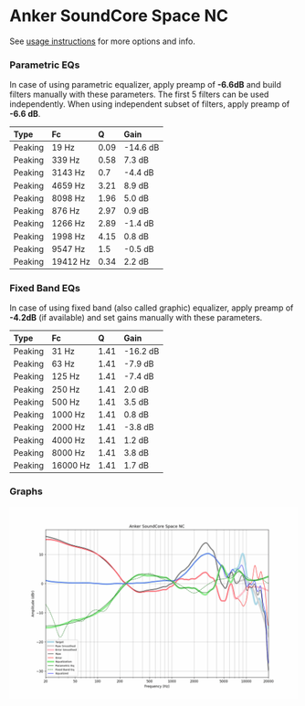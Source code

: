 # Anker SoundCore Space NC
See [usage instructions](https://github.com/jaakkopasanen/AutoEq#usage) for more options and info.

### Parametric EQs
In case of using parametric equalizer, apply preamp of **-6.6dB** and build filters manually
with these parameters. The first 5 filters can be used independently.
When using independent subset of filters, apply preamp of **-6.6 dB**.

| Type    | Fc       |    Q | Gain     |
|:--------|:---------|:-----|:---------|
| Peaking | 19 Hz    | 0.09 | -14.6 dB |
| Peaking | 339 Hz   | 0.58 | 7.3 dB   |
| Peaking | 3143 Hz  | 0.7  | -4.4 dB  |
| Peaking | 4659 Hz  | 3.21 | 8.9 dB   |
| Peaking | 8098 Hz  | 1.96 | 5.0 dB   |
| Peaking | 876 Hz   | 2.97 | 0.9 dB   |
| Peaking | 1266 Hz  | 2.89 | -1.4 dB  |
| Peaking | 1998 Hz  | 4.15 | 0.8 dB   |
| Peaking | 9547 Hz  | 1.5  | -0.5 dB  |
| Peaking | 19412 Hz | 0.34 | 2.2 dB   |

### Fixed Band EQs
In case of using fixed band (also called graphic) equalizer, apply preamp of **-4.2dB**
(if available) and set gains manually with these parameters.

| Type    | Fc       |    Q | Gain     |
|:--------|:---------|:-----|:---------|
| Peaking | 31 Hz    | 1.41 | -16.2 dB |
| Peaking | 63 Hz    | 1.41 | -7.9 dB  |
| Peaking | 125 Hz   | 1.41 | -7.4 dB  |
| Peaking | 250 Hz   | 1.41 | 2.0 dB   |
| Peaking | 500 Hz   | 1.41 | 3.5 dB   |
| Peaking | 1000 Hz  | 1.41 | 0.8 dB   |
| Peaking | 2000 Hz  | 1.41 | -3.8 dB  |
| Peaking | 4000 Hz  | 1.41 | 1.2 dB   |
| Peaking | 8000 Hz  | 1.41 | 3.8 dB   |
| Peaking | 16000 Hz | 1.41 | 1.7 dB   |

### Graphs
![](./Anker%20SoundCore%20Space%20NC.png)